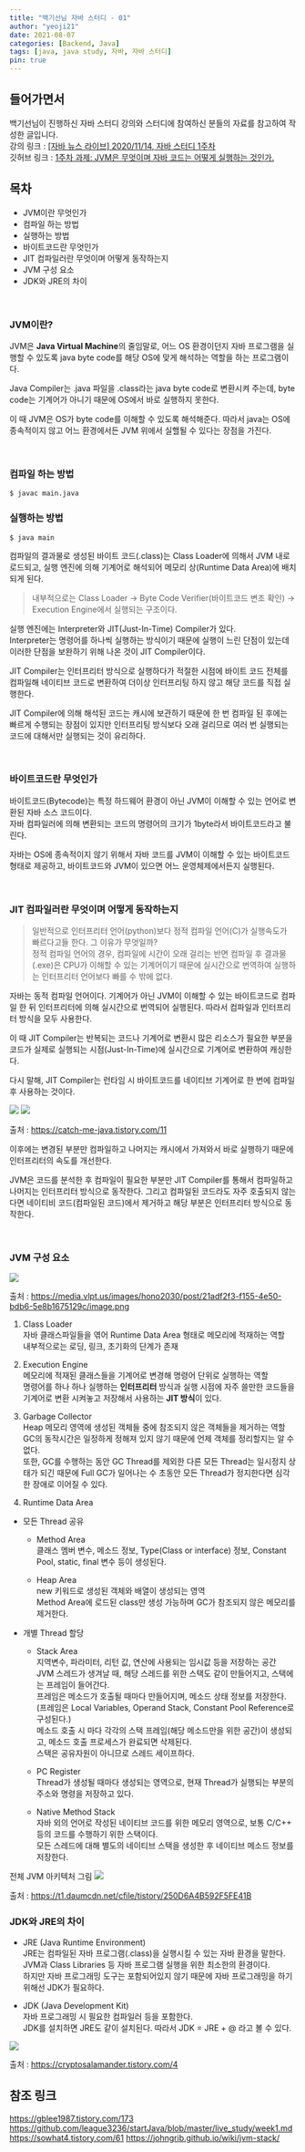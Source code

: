 ```yaml
---
title: "백기선님 자바 스터디 - 01"
author: "yeoji21"
date: 2021-08-07
categories: [Backend, Java]
tags: [java, java study, 자바, 자바 스터디]
pin: true
---
```


## 들어가면서
백기선님이 진행하신 자바 스터디 강의와 스터디에 참여하신 분들의 자료를 참고하여 작성한 글입니다.  
강의 링크 : [[자바 뉴스 라이브] 2020/11/14, 자바 스터디 1주차](https://www.youtube.com/watch?v=T7NyR5UvyYo)  
깃허브 링크 : [1주차 과제: JVM은 무엇이며 자바 코드는 어떻게 실행하는 것인가.](https://github.com/whiteship/live-study/issues/1)


## 목차
- JVM이란 무엇인가
- 컴파일 하는 방법
- 실행하는 방법
- 바이트코드란 무엇인가
- JIT 컴파일러란 무엇이며 어떻게 동작하는지
- JVM 구성 요소
- JDK와 JRE의 차이  
<br>

### JVM이란?
JVM은 **Java Virtual Machine**의 줄임말로, 어느 OS 환경이던지 자바 프로그램을 실행할 수 있도록 java byte code를 해당 OS에 맞게 해석하는 역할을 하는 프로그램이다.  

Java Compiler는 .java 파일을 .class라는 java byte code로 변환시켜 주는데, byte code는 기계어가 아니기 때문에 OS에서 바로 실행하지 못한다.  

이 때 JVM은 OS가 byte code를 이해할 수 있도록 해석해준다. 따라서 java는 OS에 종속적이지 않고 어느 환경에서든 JVM 위에서 실핼될 수 있다는 장점을 가진다. 

<br>

### 컴파일 하는 방법 
```console
$ javac main.java
```  


### 실행하는 방법
```console
$ java main
```
컴파일의 결과물로 생성된 바이트 코드(.class)는 Class Loader에 의해서 JVM 내로 로드되고, 실행 엔진에 의해 기계어로 해석되어 메모리 상(Runtime Data Area)에 배치되게 된다.   
> 내부적으로는 Class Loader -> Byte Code Verifier(바이트코드 변조 확인) -> Execution Engine에서 실행되는 구조이다.  

실행 엔진에는 Interpreter와 JIT(Just-In-Time) Compiler가 있다.   
Interpreter는 명령어를 하나씩 실행하는 방식이기 때문에 실행이 느린 단점이 있는데 이러한 단점을 보완하기 위해 나온 것이 JIT Compiler이다.  

JIT Compiler는 인터프리터 방식으로 실행하다가 적절한 시점에 바이트 코드 전체를 컴파일해 네이티브 코드로 변환하여 더이상 인터프리팅 하지 않고 해당 코드를 직접 실행한다.  

JIT Compiler에 의해 해석된 코드는 캐시에 보관하기 때문에 한 번 컴파일 된 후에는 빠르게 수행되는 장점이 있지만 인터프리팅 방식보다 오래 걸리므로 여러 번 실행되는 코드에 대해서만 실행되는 것이 유리하다. 

<br>

### 바이트코드란 무엇인가
바이트코드(Bytecode)는 특정 하드웨어 환경이 아닌 JVM이 이해할 수 있는 언어로 변환된 자바 소스 코드이다.   
자바 컴파일러에 의해 변환되는 코드의 명령어의 크기가 1byte라서 바이트코드라고 불린다.  

자바는 OS에 종속적이지 않기 위해서 자바 코드를 JVM이 이해할 수 있는 바이트코드 형태로 제공하고, 바이트코드와 JVM이 있으면 어느 운영체제에서든지 실행된다. 

<br>

### JIT 컴파일러란 무엇이며 어떻게 동작하는지
> 일반적으로 인터프리터 언어(python)보다 정적 컴파일 언어(C)가 실행속도가 빠르다고들 한다. 그 이유가 무엇일까?  
정적 컴파일 언어의 경우, 컴파일에 시간이 오래 걸리는 반면 컴파일 후 결과물(.exe)은 CPU가 이해할 수 있는 기계어이기 때문에 실시간으로 번역하여 실행하는 인터프리터 언어보다 빠를 수 밖에 없다.


자바는 동적 컴파일 언어이다. 기계어가 아닌 JVM이 이해할 수 있는 바이트코드로 컴파일 한 뒤 인터프리터에 의해 실시간으로 번역되어 실행된다. 따라서 컴파일과 인터프리터 방식을 모두 사용한다. 

이 때 JIT Compiler는 반복되는 코드나 기계어로 변환시 많은 리소스가 필요한 부분을 코드가 실제로 실행되는 시점(Just-In-Time)에 실시간으로 기계어로 변환하여 캐싱한다.  

다시 말해, JIT Compiler는 런타임 시 바이트코드를 네이티브 기계어로 한 번에 컴파일 후 사용하는 것이다. 

<img src="https://img1.daumcdn.net/thumb/R1280x0/?scode=mtistory2&fname=https%3A%2F%2Fblog.kakaocdn.net%2Fdn%2FdoANQP%2FbtqM639PEix%2Fu7FZUSbwnlW5sizN1GyBh1%2Fimg.png">

<img src="https://img1.daumcdn.net/thumb/R1280x0/?scode=mtistory2&fname=https%3A%2F%2Fblog.kakaocdn.net%2Fdn%2FnlncU%2FbtqM0sJZ9J4%2FQYbKBTdt5MZTrIM8RjWlYk%2Fimg.png">

출처 : <https://catch-me-java.tistory.com/11>  

이후에는 변경된 부분만 컴파일하고 나머지는 캐시에서 가져와서 바로 실행하기 때문에 인터프리터의 속도를 개선한다. 

JVM은 코드를 분석한 후 컴파일이 필요한 부분만 JIT Compiler를 통해서 컴파일하고 나머지는 인터프리터 방식으로 동작한다. 그리고 컴파일된 코드라도 자주 호출되지 않는다면 네이티비 코드(컴파일된 코드)에서 제거하고 해당 부분은 인터프리터 방식으로 동작한다. 

<br>

### JVM 구성 요소
<img src="https://media.vlpt.us/images/hono2030/post/21adf2f3-f155-4e50-bdb6-5e8b1675129c/image.png">

출처 : <https://media.vlpt.us/images/hono2030/post/21adf2f3-f155-4e50-bdb6-5e8b1675129c/image.png>


1. Class Loader  
자바 클래스파일들을 엮어 Runtime Data Area 형태로 메모리에 적재하는 역할  
내부적으로는 로딩, 링크, 초기화의 단계가 존재

2. Execution Engine  
   메모리에 적재된 클래스들을 기계어로 변경해 명령어 단위로 실행하는 역할  
   명령어를 하나 하나 실행하는 **인터프리터** 방식과 실행 시점에 자주 쓸만한 코드들을 기계어로 변환 시켜놓고 저장해서 사용하는 **JIT 방식**이 있다. 

3. Garbage Collector  
Heap 메모리 영역에 생성된 객체들 중에 참조되지 않은 객체들을 제거하는 역할  
GC의 동작시간은 일정하게 정해져 있지 않기 때문에 언제 객체를 정리할지는 알 수 없다.  
또한, GC를 수행하는 동안 GC Thread를 제외한 다른 모든 Thread는 일시정지 상태가 되긴 때문에 Full GC가 일어나는 수 초동안 모든 Thread가 정지한다면 심각한 장애로 이어질 수 있다.

4. Runtime Data Area
  
- 모든 Thread 공유  
   - Method Area  
  클래스 멤버 변수, 메소드 정보, Type(Class or interface) 정보, Constant Pool, static, final 변수 등이 생성된다.

   - Heap Area  
   new 키워드로 생성된 객체와 배열이 생성되는 영역  
   Method Area에 로드된 class만 생성 가능하며 GC가 참조되지 않은 메모리를 제거한다.  

- 개별 Thread 할당  
   - Stack Area  
   지역변수, 파라미터, 리턴 값, 연산에 사용되는 임시값 등을 저장하는 공간  
   JVM 스레드가 생겨날 때, 해당 스레드를 위한 스택도 같이 만들어지고, 스택에는 프레임이 들어간다.  
   프레임은 메소드가 호출될 때마다 만들어지며, 메소드 상태 정보를 저장한다.  
   (프레임은 Local Variables, Operand Stack, Constant Pool Reference로 구성된다.)  
    메소드 호출 시 마다 각각의 스택 프레임(해당 메소드만을 위한 공간)이 생성되고, 메소드 호출 프로세스가 완료되면 삭제된다.  
    스택은 공유자원이 아니므로 스레드 세이프하다.  

   - PC Register  
    Thread가 생성될 때마다 생성되는 영역으로, 현재 Thread가 실행되는 부분의 주소와 명령을 저장하고 있다.

   - Native Method Stack  
    자바 외의 언어로 작성된 네이티브 코드를 위한 메모리 영역으로, 보통 C/C++ 등의 코드를 수행하기 위한 스택이다.  
    모든 스레드에 대해 별도의 네이티브 스택을 생성한 후 네이티브 메소드 정보를 저장한다. 


전체 JVM 아키텍처 그림
<img src="https://t1.daumcdn.net/cfile/tistory/250D6A4B592F5FE41B">

출처 : <https://t1.daumcdn.net/cfile/tistory/250D6A4B592F5FE41B>
<br>

### JDK와 JRE의 차이  

- JRE (Java Runtime Environment)  
  JRE는 컴파일된 자바 프로그램(.class)을 실행시킬 수 있는 자바 환경을 말한다.  
  JVM과 Class Libraries 등 자바 프로그램 실행을 위한 최소한의 환경이다.  
  하지만 자바 프로그래밍 도구는 포함되어있지 않기 때문에 자바 프로그래밍을 하기 위해선 JDK가 필요하다.  

- JDK (Java Development Kit)  
자바 프로그래밍 시 필요한 컴파일러 등을 포함한다.  
JDK를 설치하면 JRE도 같이 설치된다. 따라서 JDK = JRE + @ 라고 볼 수 있다.

<img src="https://img1.daumcdn.net/thumb/R1280x0/?scode=mtistory2&fname=https%3A%2F%2Fblog.kakaocdn.net%2Fdn%2Fc00klf%2FbtqAjMzLyF2%2F6sU1VGp5vqAYIPLsXpakpK%2Fimg.png">

출처 : <https://cryptosalamander.tistory.com/4>
<br>

## 참조 링크
<https://gblee1987.tistory.com/173>
<https://github.com/league3236/startJava/blob/master/live_study/week1.md>
<https://sowhat4.tistory.com/61>
<https://johngrib.github.io/wiki/jvm-stack/>
